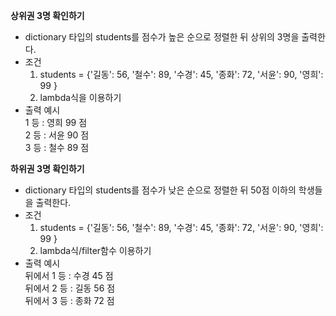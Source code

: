 **상위권 3명 확인하기**
- dictionary 타입의 students를 점수가 높은 순으로 정렬한 뒤 상위의 3명을 출력한다.
- 조건
    1. students = {'길동': 56, '철수': 89, '수경': 45, '종화': 72, '서윤': 90, '영희': 99 }
    2. lambda식을 이용하기
- 출력 예시 <br>
    1 등 : 영희 99 점<br>
    2 등 : 서윤 90 점<br>
    3 등 : 철수 89 점<br>
        
**하위권 3명 확인하기**
- dictionary 타입의 students를 점수가 낮은 순으로 정렬한 뒤 50점 이하의 학생들을 출력한다.
- 조건
    1. students = {'길동': 56, '철수': 89, '수경': 45, '종화': 72, '서윤': 90, '영희': 99 }
    2. lambda식/filter함수 이용하기
- 출력 예시 <br>
    뒤에서 1 등 : 수경 45 점<br>
    뒤에서 2 등 : 길동 56 점<br>
    뒤에서 3 등 : 종화 72 점<br>  